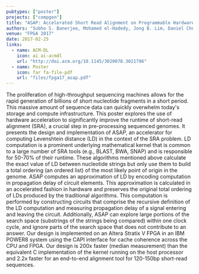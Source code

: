 ```yaml
---
pubtypes: ["poster"]
projects: ["compgen"]
title: "ASAP: Accelerated Short Read Alignment on Programmable Hardware"
authors: "Subho S. Banerjee, Mohamed el-Hadedy, Jong B. Lim, Daniel Chen, Zbigniew T. Kalbarczyk, Deming Chen and Ravishankar K. Iyer"
venue: "FPGA 2017"
date: 2017-02-25
links:
  - name: ACM-DL
    icon: ai ai-acmdl
    url: "http://doi.acm.org/10.1145/3020078.3021796"
  - name: Poster
    icon: far fa-file-pdf
    url: "files/fpga17_asap.pdf"
---
```


The proliferation of high-throughput sequencing machines allows for the rapid generation of billions of short nucleotide
fragments in a short period. This massive amount of sequence data can quickly overwhelm today's storage and compute
infrastructure. This poster explores the use of hardware acceleration to significantly improve the runtime of short-read
alignment (SRA), a crucial step in pre-processing sequenced genomes. It presents the design and implementation of ASAP,
an accelerator for computing Levenshtein distance (LD) in the context of the SRA problem. LD computation is a prominent
underlying mathematical kernel that is common to a large number of SRA tools (e.g., BLAST, BWA, SNAP) and is responsible
for 50-70% of their runtime. These algorithms mentioned above calculate the exact value of LD between nucleotide strings
but only use them to build a total ordering (an ordered list) of the most likely point of origin in the genome. ASAP
computes an approximation of LD by encoding computation in propagation delay of circuit elements. This approximation is
calculated in an accelerated fashion in hardware and preserves the original total ordering of LDs produced by the
traditional algorithms. This computation is performed by constructing circuits that comprise the recursive definition of
the LD computation and measuring propagation delay of a signal entering and leaving the circuit. Additionally, ASAP can
explore large portions of the search space (substrings of the strings being compared) within one clock cycle, and ignore
parts of the search space that does not contribute to an answer. Our design is implemented on an Altera Stratix V FPGA
in an IBM POWER8 system using the CAPI interface for cache coherence across the CPU and FPGA. Our design is 200x faster
(median measurement) than the equivalent C implementation of the kernel running on the host processor and 2.2x faster
for an end-to-end alignment tool for 120-150bp short-read sequences.
